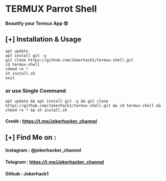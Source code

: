 # TERMUX Parrot Shell 
#### Beautify your Termux App 😎

## [+] Installation & Usage
```
apt update
apt install git -y
git clone https://github.com/Jokerhack1/termux-shell.git
cd termux-shell
chmod +x *
sh install.sh
exit
```
### or use Single Command
```
apt update && apt install git -y && git clone https://github.com/Jokerhack1/termux-shell.git && cd termux-shell && chmod +x * && sh install.sh
```

#### Credit : https://t.me/Jokerhacker_channel

    
## [+] Find Me on :
#### Instagram : @jokerhacker_channel 
#### Telegram : https://t.me/Jokerhacker_channel 
#### Github : Jokerhack1 
